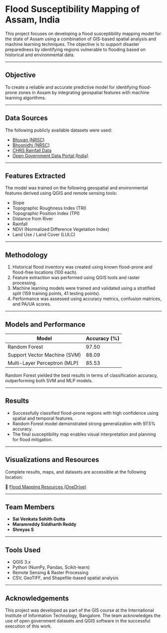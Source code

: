 # Flood Susceptibility Mapping of Assam, India

This project focuses on developing a flood susceptibility mapping model for the state of Assam using a combination of GIS-based spatial analysis and machine learning techniques. The objective is to support disaster preparedness by identifying regions vulnerable to flooding based on historical and environmental data.

---

## Objective

To create a reliable and accurate predictive model for identifying flood-prone zones in Assam by integrating geospatial features with machine learning algorithms.

---

## Data Sources

The following publicly available datasets were used:

- [Bhuvan (NRSC)](https://bhuvan.nrsc.gov.in)
- [Bhoonidhi (NRSC)](https://bhoonidhi.nrsc.gov.in)
- [CHRS Rainfall Data](https://chrsdata.eng.uci.edu)
- [Open Government Data Portal (India)](https://data.gov.in)

---

## Features Extracted

The model was trained on the following geospatial and environmental features derived using QGIS and remote sensing tools:

- Slope
- Topographic Roughness Index (TRI)
- Topographic Position Index (TPI)
- Distance from River
- Rainfall
- NDVI (Normalized Difference Vegetation Index)
- Land Use / Land Cover (LULC)

---

## Methodology

1. Historical flood inventory was created using known flood-prone and flood-free locations (100 each).
2. Feature extraction was performed using QGIS tools and raster processing.
3. Machine learning models were trained and validated using a stratified split (159 training points, 41 testing points).
4. Performance was assessed using accuracy metrics, confusion matrices, and PA/UA scores.

---

## Models and Performance

| Model                        | Accuracy (%) |
|-----------------------------|--------------|
| Random Forest               | 97.50        |
| Support Vector Machine (SVM)| 88.09        |
| Multi-Layer Perceptron (MLP)| 85.53        |

Random Forest yielded the best results in terms of classification accuracy, outperforming both SVM and MLP models.

---

## Results

- Successfully classified flood-prone regions with high confidence using spatial and temporal features.
- Random Forest model demonstrated strong generalization with 97.5% accuracy.
- The final susceptibility map enables visual interpretation and planning for flood mitigation.

---

## Visualizations and Resources

Complete results, maps, and datasets are accessible at the following location:

🔗 [Flood Mapping Resources (OneDrive)](https://iiitbac-my.sharepoint.com/:f:/g/personal/siddharth_maramreddy_iiitb_ac_in/EknJ2fb4i3FPnTzT_l-Cc_MBtPqr3xqY1pNMBrNdeNpT2Q?e=hj20o6)

---

## Team Members

- **Sai Venkata Sohith Gutta**
- **Maramreddy Siddharth Reddy**
- **Shreyas S**

---

## Tools Used

- QGIS 3.x
- Python (NumPy, Pandas, Scikit-learn)
- Remote Sensing & Raster Processing
- CSV, GeoTIFF, and Shapefile-based spatial analysis

---

## Acknowledgements

This project was developed as part of the GIS course at the International Institute of Information Technology, Bangalore. The team acknowledges the use of open government datasets and QGIS software in the successful execution of this work.
